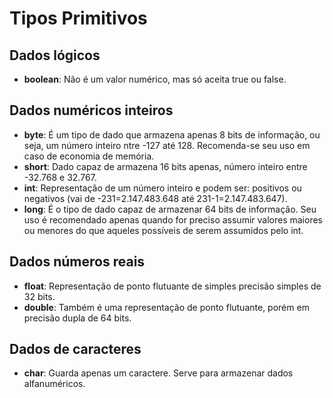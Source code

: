 # Tipos Primitivos

## Dados lógicos
* **boolean**: Não é um valor numérico, mas só aceita true ou false.

## Dados numéricos inteiros 
* **byte**: É um tipo de dado que armazena apenas 8 bits de informação, ou seja, um número inteiro ntre -127 até 128. Recomenda-se seu uso em caso de economia de memória.
* **short**: Dado capaz de armazena 16 bits apenas, número inteiro entre  -32.768 e 32.767.
* **int**: Representação de um número inteiro e podem ser: positivos ou negativos (vai de -231=2.147.483.648 até 231-1=2.147.483.647).
* **long**: É o tipo de dado capaz de armazenar 64 bits de informação. Seu uso é recomendado apenas quando for preciso assumir valores maiores ou menores do que aqueles possíveis de serem assumidos pelo int.

## Dados números reais
* **float**: Representação de ponto flutuante de simples precisão simples de 32 bits.
* **double**: Também é uma representação de ponto flutuante, porém em precisão dupla de 64 bits.

## Dados de caracteres
* **char**: Guarda apenas um caractere. Serve para armazenar dados alfanuméricos. 
